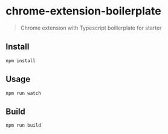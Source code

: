 # chrome-extension-boilerplate

> Chrome extension with Typescript boillerplate for starter

## Install

```(install)
npm install
```

## Usage

```(usage)
npm run watch
```

## Build

```(build)
npm run build
```
